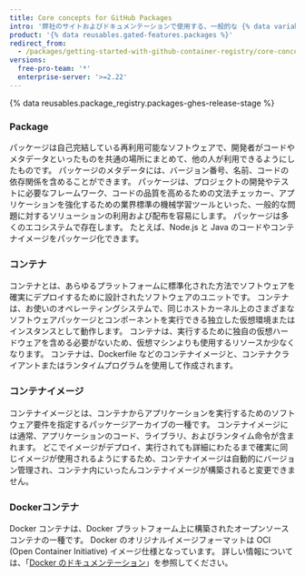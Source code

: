 ```yaml
---
title: Core concepts for GitHub Packages
intro: '弊社のサイトおよびドキュメンテーションで使用する、一般的な {% data variables.product.prodname_registry %} 用語を以下に挙げます。'
product: '{% data reusables.gated-features.packages %}'
redirect_from:
  - /packages/getting-started-with-github-container-registry/core-concepts-for-github-container-registry
versions:
  free-pro-team: '*'
  enterprise-server: '>=2.22'
---
```


{% data reusables.package_registry.packages-ghes-release-stage %}

### Package

パッケージは自己完結している再利用可能なソフトウェアで、開発者がコードやメタデータといったものを共通の場所にまとめて、他の人が利用できるようにしたものです。 パッケージのメタデータには、バージョン番号、名前、コードの依存関係を含めることができます。 パッケージは、プロジェクトの開発やテストに必要なフレームワーク、コードの品質を高めるための文法チェッカー、アプリケーションを強化するための業界標準の機械学習ツールといった、一般的な問題に対するソリューションの利用および配布を容易にします。 パッケージは多くのエコシステムで存在します。 たとえば、Node.js と Java のコードやコンテナイメージをパッケージ化できます。

### コンテナ

コンテナとは、あらゆるプラットフォームに標準化された方法でソフトウェアを確実にデプロイするために設計されたソフトウェアのユニットです。 コンテナは、お使いのオペレーティングシステムで、同じホストカーネル上のさまざまなソフトウェアパッケージとコンポーネントを実行できる独立した仮想環境またはインスタンスとして動作します。 コンテナは、実行するために独自の仮想ハードウェアを含める必要がないため、仮想マシンよりも使用するリソースか少なくなります。 コンテナは、Dockerfile などのコンテナイメージと、コンテナクライアントまたはランタイムプログラムを使用して作成されます。

### コンテナイメージ

コンテナイメージとは、コンテナからアプリケーションを実行するためのソフトウェア要件を指定するパッケージアーカイブの一種です。 コンテナイメージには通常、アプリケーションのコード、ライブラリ、およびランタイム命令が含まれます。 どこでイメージがデプロイ、実行されても詳細にわたるまで確実に同じイメージが使用されるようにするため、コンテナイメージは自動的にバージョン管理され、コンテナ内にいったんコンテナイメージが構築されると変更できません。

### Dockerコンテナ

Docker コンテナは、Docker プラットフォーム上に構築されたオープンソースコンテナの一種です。 Docker のオリジナルイメージフォーマットは OCI (Open Container Initiative) イメージ仕様となっています。 詳しい情報については、「[Docker のドキュメンテーション](https://docs.docker.com/get-started/overview/)」を参照してください。

